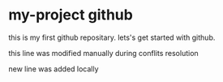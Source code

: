 # my-project github
this is my first github repositary. lets's get started with github.

this line was modified manually during conflits resolution

new line was added locally
